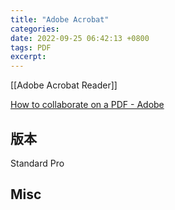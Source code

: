 ```yaml
---
title: "Adobe Acrobat"
categories: 
date: 2022-09-25 06:42:13 +0800
tags: PDF
excerpt: 
---
```






[[Adobe Acrobat Reader]]

[How to collaborate on a PDF - Adobe](https://www.adobe.com/acrobat/hub/how-to/how-to-collaborate-on-pdf)

## 版本


Standard
Pro


## Misc





